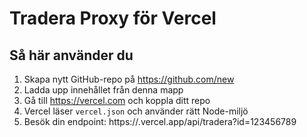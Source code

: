 # Tradera Proxy för Vercel

## Så här använder du

1. Skapa nytt GitHub-repo på https://github.com/new
2. Ladda upp innehållet från denna mapp
3. Gå till https://vercel.com och koppla ditt repo
4. Vercel läser `vercel.json` och använder rätt Node-miljö
5. Besök din endpoint: https://<dittprojekt>.vercel.app/api/tradera?id=123456789
